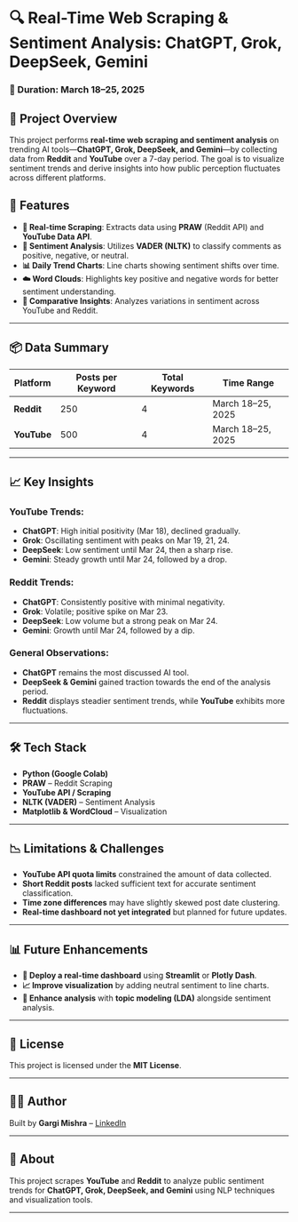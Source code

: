 # 🔍 Real-Time Web Scraping & Sentiment Analysis: ChatGPT, Grok, DeepSeek, Gemini

### 📅 Duration: March 18–25, 2025

## 📌 Project Overview
This project performs **real-time web scraping and sentiment analysis** on trending AI tools—**ChatGPT, Grok, DeepSeek, and Gemini**—by collecting data from **Reddit** and **YouTube** over a 7-day period. The goal is to visualize sentiment trends and derive insights into how public perception fluctuates across different platforms.

## 🚀 Features
- **🔄 Real-time Scraping**: Extracts data using **PRAW** (Reddit API) and **YouTube Data API**.
- **💬 Sentiment Analysis**: Utilizes **VADER (NLTK)** to classify comments as positive, negative, or neutral.
- **📊 Daily Trend Charts**: Line charts showing sentiment shifts over time.
- **☁️ Word Clouds**: Highlights key positive and negative words for better sentiment understanding.
- **🧠 Comparative Insights**: Analyzes variations in sentiment across YouTube and Reddit.

---

## 📦 Data Summary
| Platform | Posts per Keyword | Total Keywords | Time Range        |
|----------|------------------|---------------|------------------|
| **Reddit**  | 250              | 4             | March 18–25, 2025 |
| **YouTube** | 500              | 4             | March 18–25, 2025 |

---

## 📈 Key Insights
### **YouTube Trends:**
- **ChatGPT**: High initial positivity (Mar 18), declined gradually.
- **Grok**: Oscillating sentiment with peaks on Mar 19, 21, 24.
- **DeepSeek**: Low sentiment until Mar 24, then a sharp rise.
- **Gemini**: Steady growth until Mar 24, followed by a drop.

### **Reddit Trends:**
- **ChatGPT**: Consistently positive with minimal negativity.
- **Grok**: Volatile; positive spike on Mar 23.
- **DeepSeek**: Low volume but a strong peak on Mar 24.
- **Gemini**: Growth until Mar 24, followed by a dip.

### **General Observations:**
- **ChatGPT** remains the most discussed AI tool.
- **DeepSeek & Gemini** gained traction towards the end of the analysis period.
- **Reddit** displays steadier sentiment trends, while **YouTube** exhibits more fluctuations.

---

## 🛠 Tech Stack
- **Python (Google Colab)**
- **PRAW** – Reddit Scraping
- **YouTube API / Scraping**
- **NLTK (VADER)** – Sentiment Analysis
- **Matplotlib & WordCloud** – Visualization

---

## 📉 Limitations & Challenges
- **YouTube API quota limits** constrained the amount of data collected.
- **Short Reddit posts** lacked sufficient text for accurate sentiment classification.
- **Time zone differences** may have slightly skewed post date clustering.
- **Real-time dashboard not yet integrated** but planned for future updates.

---

## 📊 Future Enhancements
- **📡 Deploy a real-time dashboard** using **Streamlit** or **Plotly Dash**.
- **📈 Improve visualization** by adding neutral sentiment to line charts.
- **🧠 Enhance analysis** with **topic modeling (LDA)** alongside sentiment analysis.

---

## 📄 License
This project is licensed under the **MIT License**.

---

## 👩‍💻 Author
Built by **Gargi Mishra** – [LinkedIn](https://www.linkedin.com/in/gargi510)

---

## 📌 About
This project scrapes **YouTube** and **Reddit** to analyze public sentiment trends for **ChatGPT, Grok, DeepSeek, and Gemini** using NLP techniques and visualization tools.

---

